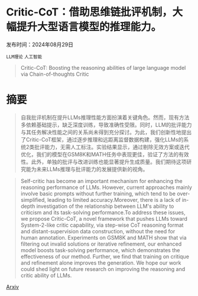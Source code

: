 # Critic-CoT：借助思维链批评机制，大幅提升大型语言模型的推理能力。

发布时间：2024年08月29日

`LLM理论` `人工智能`

> Critic-CoT: Boosting the reasoning abilities of large language model via Chain-of-thoughts Critic

# 摘要

> 自我批评机制在提升LLMs推理性能方面扮演着关键角色。然而，现有方法多依赖基础提示，缺乏深度训练，导致准确性受限。同时，LLM的批评能力与其任务解决性能之间的关系尚未得到充分探讨。为此，我们创新性地提出了Critic-CoT框架，通过逐步推理和远距离监督数据构建，强化LLMs的系统2类批评能力，无需人工标注。实验结果显示，通过剔除无效方案或迭代优化，我们的模型在GSM8K和MATH任务中表现更佳，验证了方法的有效性。此外，单独的批评与改进训练也能显著提升生成质量。我们期待这项研究能为未来LLMs推理与批评能力的发展提供新的视角。

> Self-critic has become an important mechanism for enhancing the reasoning performance of LLMs. However, current approaches mainly involve basic prompts without further training, which tend to be over-simplified, leading to limited accuracy.Moreover, there is a lack of in-depth investigation of the relationship between LLM's ability to criticism and its task-solving performance.To address these issues, we propose Critic-CoT, a novel framework that pushes LLMs toward System-2-like critic capability, via step-wise CoT reasoning format and distant-supervision data construction, without the need for human annotation. Experiments on GSM8K and MATH show that via filtering out invalid solutions or iterative refinement, our enhanced model boosts task-solving performance, which demonstrates the effectiveness of our method. Further, we find that training on critique and refinement alone improves the generation. We hope our work could shed light on future research on improving the reasoning and critic ability of LLMs.

[Arxiv](https://arxiv.org/abs/2408.16326)